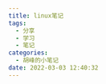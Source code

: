 ```yaml
---
title: linux笔记
tags:
  - 分享
  - 学习
  - 笔记
categories:
  - 胡峰的小笔记
date: 2022-03-03 12:40:32
---
```


